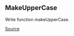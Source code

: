 ## MakeUpperCase

Write function makeUpperCase.

[Source](https://www.codewars.com/kata/57a0556c7cb1f31ab3000ad7/train/python)